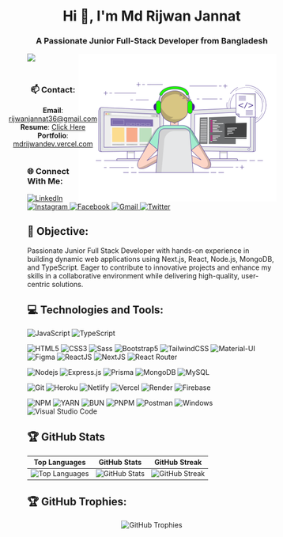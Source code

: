 

<h1 align="center">Hi 👋, I'm Md Rijwan Jannat</h1>
<h3 align="center">A Passionate Junior Full-Stack Developer from Bangladesh</h3>
<img src="https://i.ibb.co.com/DbXFJTB/Linedin-Banner.png">










<img align="right" alt="Coding" width="400" src="https://raw.githubusercontent.com/devSouvik/devSouvik/master/gif3.gif">
<div align="left" style="display: flex; flex-direction: column; align-items: center; justify-content: space-between; text-align: center;">
  <div style="margin-top: 20px;">
    <h3>📫 Contact:</h3>
    <p>
      <strong>Email</strong>: <a href="mailto:rijwanjannat36@gmail.com">rijwanjannat36@gmail.com</a><br>
      <strong>Resume</strong>: <a href="https://drive.google.com/file/d/15OqqkOMwSooI_iuQhrb7bCAQLEGug-sN/view?usp=drive_link" target="_blank">Click Here</a><br>
      <strong>Portfolio</strong>: <a href="https://mdrijwandev.vercel.app" target="_blank">mdrijwandev.vercel.com</a>
    </p>
  </div>
</div>


### 🌐 Connect With Me:

  <a href="https://www.linkedin.com/in/md-rijwan-jannat-3a479532b" target="_blank">
    <img src="https://img.shields.io/badge/LinkedIn-%230077B5.svg?logo=linkedin&logoColor=white" alt="LinkedIn" />
  </a>
  <a href="https://www.instagram.com/rijwanjannat" target="_blank">
    <img src="https://img.shields.io/badge/Instagram-%23E4405F.svg?logo=instagram&logoColor=white" alt="Instagram" />
  </a>
  <a href="https://www.facebook.com/profile.php?id=100086218014706" target="_blank">
    <img src="https://img.shields.io/badge/Facebook-%231877F2.svg?logo=Facebook&logoColor=white" alt="Facebook" />
  </a>
  <a href="mailto:rijwanjannat36@gmail.com" target="_blank">
    <img src="https://img.shields.io/badge/Gmail-D14836?logo=gmail&logoColor=white" alt="Gmail" />
  </a>
    <a href="https://x.com/JannatRijw51454" target="_blank">
    <img src="https://img.shields.io/badge/X-1DA1F2?logo=x&logoColor=white" alt="Twitter" />
  </a>
 

## 🌟 Objective:
Passionate Junior Full Stack Developer with hands-on experience in building dynamic web applications using Next.js, React, Node.js, MongoDB, and TypeScript. Eager to contribute to innovative projects and enhance my skills in a collaborative environment while delivering high-quality, user-centric solutions.


## 💻 Technologies and Tools:

![JavaScript](https://img.shields.io/badge/JavaScript-F7DF1E?style=for-the-badge&logo=javascript&logoColor=black)
![TypeScript](https://img.shields.io/badge/TypeScript-0081CB?style=for-the-badge&logo=typescript&logoColor=white)

![HTML5](https://img.shields.io/badge/HTML5-E34F26?style=for-the-badge&logo=html5&logoColor=white)
![CSS3](https://img.shields.io/badge/CSS3-1572B6?style=for-the-badge&logo=css3&logoColor=white)
![Sass](https://img.shields.io/badge/Sass-CC6699?style=for-the-badge&logo=sass&logoColor=white)
![Bootstrap5](https://img.shields.io/badge/Bootstrap-563D7C?style=for-the-badge&logo=bootstrap&logoColor=white)
![TailwindCSS](https://img.shields.io/badge/tailwindcss-%2338B2AC.svg?style=for-the-badge&logo=tailwind-css&logoColor=white)
![Material-UI](https://img.shields.io/badge/Material--UI-0081CB?style=for-the-badge&logo=material-ui&logoColor=white)
![Figma](https://img.shields.io/badge/Figma-F24E1E?style=for-the-badge&logo=figma&logoColor=white)
![ReactJS](https://img.shields.io/badge/React-0081CB?style=for-the-badge&logo=react&logoColor=white)
![NextJS](https://img.shields.io/badge/NEXTJS-000000?style=for-the-badge&logo=Next.js&logoColor=white)
![React Router](https://img.shields.io/badge/React_Router-CA4245?style=for-the-badge&logo=react-router&logoColor=white)

![Nodejs](https://img.shields.io/badge/Node.js-339933?style=for-the-badge&logo=nodedotjs&logoColor=white)
![Express.js](https://img.shields.io/badge/Express.js-000000?style=for-the-badge&logo=express&logoColor=white)
![Prisma](https://img.shields.io/badge/Prisma-2D3748?style=for-the-badge&logo=prisma&logoColor=white)
![MongoDB](https://img.shields.io/badge/MongoDB-4EA94B?style=for-the-badge&logo=mongodb&logoColor=white)
![MySQL](https://img.shields.io/badge/MySQL-4479A1?style=for-the-badge&logo=MySQL&logoColor=white) 

![Git](https://img.shields.io/badge/Git-F05032?style=for-the-badge&logo=git&logoColor=white)
![Heroku](https://img.shields.io/badge/Heroku-430098?style=for-the-badge&logo=heroku&logoColor=white)
![Netlify](https://img.shields.io/badge/Netlify-00C7B7?style=for-the-badge&logo=netlify&logoColor=white)
![Vercel](https://img.shields.io/badge/Vercel-000000?style=for-the-badge&logo=vercel&logoColor=white)
![Render](https://img.shields.io/badge/Render-CC6699?style=for-the-badge&logo=render&logoColor=white)
![Firebase](https://img.shields.io/badge/firebase-ffca28?style=for-the-badge&logo=firebase&logoColor=black)

![NPM](https://img.shields.io/badge/npm-CB3837?style=for-the-badge&logo=npm&logoColor=white)
![YARN](https://img.shields.io/badge/Yarn-2C8EBB?style=for-the-badge&logo=yarn&logoColor=white)
![BUN](https://img.shields.io/badge/Bun-CC6699?style=for-the-badge&logo=bun&logoColor=white)
![PNPM](https://img.shields.io/badge/Pnpm-F7DF1E?style=for-the-badge&logo=pnpm&logoColor=black)
![Postman](https://img.shields.io/badge/Postman-FF6C37?style=for-the-badge&logo=Postman&logoColor=white)
![Windows](https://img.shields.io/badge/Windows-0078D6?style=for-the-badge&logo=windows&logoColor=white)
![Visual Studio Code](https://img.shields.io/badge/Visual_Studio_Code-0078D4?style=for-the-badge&logo=visual%20studio%20code&logoColor=white)





##  🏆 GitHub Stats

| Top Languages | GitHub Stats | GitHub Streak |
|:---:|:---:|:---:|
| ![Top Languages](https://github-readme-stats.vercel.app/api/top-langs/?username=md-rijwan-jannat&theme=transparent&hide_border=true&include_all_commits=true&count_private=true&layout=compact) | ![GitHub Stats](https://github-readme-stats.vercel.app/api?username=md-rijwan-jannat&theme=transparent&hide_border=true&include_all_commits=true&count_private=false) | ![GitHub Streak](https://github-readme-streak-stats.herokuapp.com/?user=md-rijwan-jannat&theme=transparent&hide_border=true) |






## 🏆 GitHub Trophies:

<p align="center">
  <img src="https://github-profile-trophy.vercel.app/?username=md-rijwan-jannat&theme=onedark&no-bg=true&no-frame=true" alt="GitHub Trophies" />
</p>
